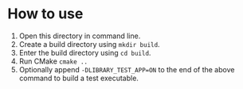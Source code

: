 # How to use

1. Open this directory in command line.
2. Create a build directory using ```mkdir build```.
3. Enter the build directory using ```cd build```.
4. Run CMake ```cmake ..```
5. Optionally append ```-DLIBRARY_TEST_APP=ON``` to the end of the above command to build a test executable.
